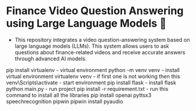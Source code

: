 # Finance Video Question Answering using Large Language Models 🌟
- This repository integrates a video question-answering system based on large language models (LLMs). This system allows users to ask questions about finance-related videos and receive accurate answers through advanced AI models.


pip install virtualenv - virtual environment
python -m venv venv - install virtual environment
virtualenv venv - if first one is not working then this 
venv\Scripts\activate - start environment
pip install flask - install flask
python main.py - run project
pip install -r requirement.txt - run this command to install all the libraries
pip install openai pyttsx3 speechrecognition pipwin
pipwin install pyaudio


